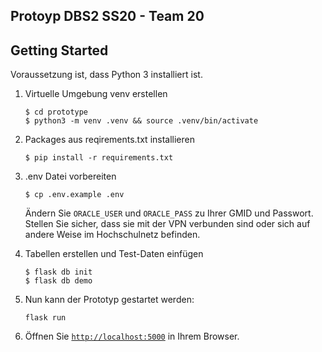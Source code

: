 ## Protoyp DBS2 SS20 - Team 20
## Getting Started

Voraussetzung ist, dass Python 3 installiert ist.

1. Virtuelle Umgebung venv erstellen

    ```
    $ cd prototype
    $ python3 -m venv .venv && source .venv/bin/activate
    ```

2. Packages aus reqirements.txt installieren

    ```
    $ pip install -r requirements.txt
    ```

3. .env Datei vorbereiten
    ```
    $ cp .env.example .env
    ```
    Ändern Sie `ORACLE_USER` und `ORACLE_PASS` zu Ihrer GMID und Passwort.
    Stellen Sie sicher, dass sie mit der VPN verbunden sind oder sich auf andere Weise im Hochschulnetz befinden.

4. Tabellen erstellen und Test-Daten einfügen
    ```
    $ flask db init
    $ flask db demo
    ```

4. Nun kann der Prototyp gestartet werden:
    ```
    flask run
    ```

5. Öffnen Sie [`http://localhost:5000`](http://localhost:5000) in Ihrem Browser.
